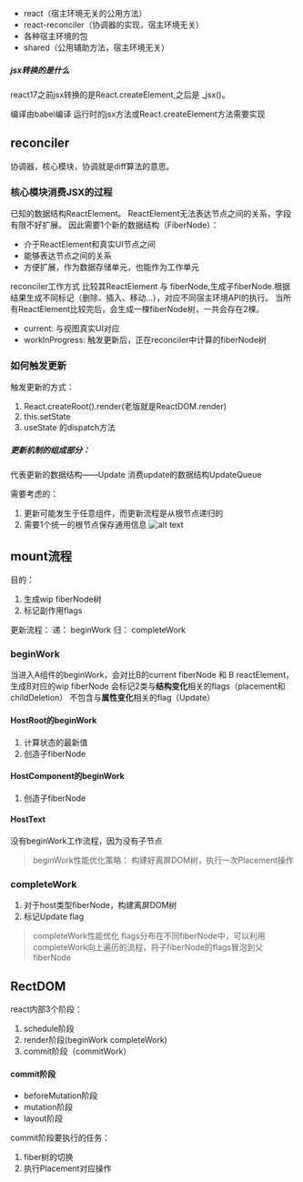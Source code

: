 - react（宿主环境无关的公用方法）
- react-reconciler（协调器的实现，宿主环境无关）
- 各种宿主环境的包
- shared（公用辅助方法，宿主环境无关）

##### jsx转换的是什么

react17之前jsx转换的是React.createElement,之后是 \_jsx()。

编译由babel编译
运行时的jsx方法或React.createElement方法需要实现

## reconciler

协调器，核心模块，协调就是diff算法的意思。

### 核心模块消费JSX的过程

已知的数据结构ReactElement。
ReactElement无法表达节点之间的关系，字段有限不好扩展。
因此需要1个新的数据结构（FiberNode）：

- 介于ReactElement和真实UI节点之间
- 能够表达节点之间的关系
- 方便扩展，作为数据存储单元，也能作为工作单元

reconciler工作方式
比较其ReactElement 与 fiberNode,生成子fiberNode.根据结果生成不同标记（删除、插入、移动...），对应不同宿主环境API的执行。
当所有ReactElement比较完后，会生成一棵fiberNode树，一共会存在2棵。

- current: 与视图真实UI对应
- workInProgress: 触发更新后，正在reconciler中计算的fiberNode树

### 如何触发更新

触发更新的方式：

1. React.createRoot().render(老版就是ReactDOM.render)
2. this.setState
3. useState 的dispatch方法

##### 更新机制的组成部分：

代表更新的数据结构——Update
消费update的数据结构UpdateQueue

需要考虑的：

1. 更新可能发生于任意组件，而更新流程是从根节点递归的
2. 需要1个统一的根节点保存通用信息
   ![alt text](../imgs/react/createRoot.png)

## mount流程

目的：

1. 生成wip fiberNode树
2. 标记副作用flags

更新流程：
递： beginWork
归： completeWork

### beginWork

当进入A组件的beginWork，会对比B的current fiberNode 和 B reactElement，生成B对应的wip fiberNode
会标记2类与**结构变化**相关的flags（placement和childDeletion）
不包含与**属性变化**相关的flag（Update）

#### HostRoot的beginWork

1. 计算状态的最新值
2. 创造子fiberNode

#### HostComponent的beginWork

1. 创造子fiberNode

#### HostText

没有beginWork工作流程，因为没有子节点

> beginWork性能优化策略：
> 构建好离屏DOM树，执行一次Placement操作

### completeWork

1. 对于host类型fiberNode，构建离屏DOM树
2. 标记Update flag

> completeWork性能优化
> flags分布在不同fiberNode中，可以利用completeWork向上遍历的流程，将子fiberNode的flags冒泡到父fiberNode

## RectDOM

react内部3个阶段：

1. schedule阶段
2. render阶段(beginWork completeWork)
3. commit阶段（commitWork）

#### commit阶段

- beforeMutation阶段
- mutation阶段
- layout阶段

commit阶段要执行的任务：

1. fiber树的切换
2. 执行Placement对应操作
